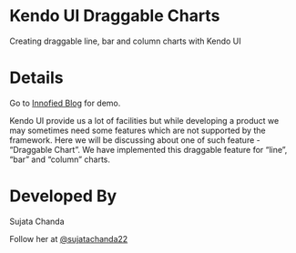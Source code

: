 Kendo UI Draggable Charts
====================

Creating draggable line, bar and column charts with Kendo UI




Details
====================

Go to <a target="_blank" href="http://innofied.com/kendodraggablecharts">Innofied Blog</a> for demo.

Kendo UI provide us a lot of facilities but while developing a product we may sometimes
 need some features which are not supported by the framework. Here we will be discussing
 about one of such feature - “Draggable Chart”. We have implemented this draggable feature
 for “line”, “bar” and “column” charts.



Developed By
====================

Sujata Chanda

Follow her at <a target="_blank" href="https://twitter.com/sujatachanda22">@sujatachanda22</a>
